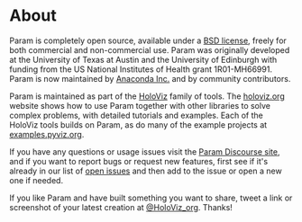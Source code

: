# About

Param is completely open source, available under a [BSD license](https://github.com/holoviz/param/blob/main/LICENSE.txt), freely for both commercial and non-commercial use. Param was originally developed at the University of Texas at Austin and the University of Edinburgh with funding from the US National Institutes of Health grant 1R01-MH66991. Param is now maintained by [Anaconda Inc.](https://anaconda.com) and by community contributors.

Param is maintained as part of the [HoloViz](https://holoviz.org) family of tools. The [holoviz.org](https://holoviz.org) website shows how to use Param together with other libraries to solve complex problems, with detailed tutorials and examples. Each of the HoloViz tools builds on Param, as do many of the example projects at [examples.pyviz.org](https://examples.pyviz.org).

If you have any questions or usage issues visit the [Param Discourse site](https://discourse.holoviz.org/c/param), and if you want to report bugs or request new features, first see if it's already in our list of [open issues](https://github.com/holoviz/param/issues) and then add to the issue or open a new one if needed.

If you like Param and have built something you want to share, tweet a link or screenshot of your latest creation at [@HoloViz_org](https://twitter.com/HoloViz_org). Thanks!

